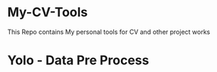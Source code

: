 # My-CV-Tools
This Repo contains My personal tools for CV and other project works

# Yolo - Data Pre Process

